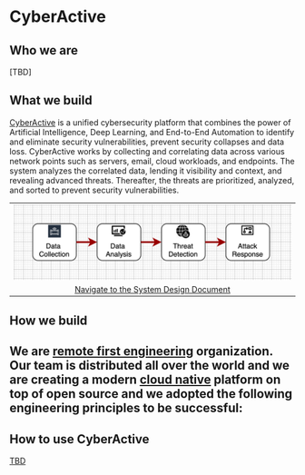 # CyberActive

## Who we are
[TBD]


## What we build
[CyberActive](https://www.cyberactive.com) is a unified cybersecurity platform that combines the power of Artificial Intelligence, Deep Learning, and End-to-End Automation to identify and eliminate security vulnerabilities, prevent security collapses and data loss. CyberActive works by collecting and correlating data across various network points such as servers, email, cloud workloads, and endpoints. The system analyzes the correlated data, lending it visibility and context, and revealing advanced threats. Thereafter, the threats are prioritized, analyzed, and sorted to prevent security vulnerabilities.

<table width="256px">
  <tr>
    <td><img src="./docs/imgs/img-1-overview.png" /></td>
  </tr>
  <tr>
    <td align="center"><a href="./docs/system-design.md">Navigate to the System Design Document</a></td>
  </tr>
</table>


## How we build
We are [remote first engineering](https://about.gitlab.com/company/culture/all-remote/guide/) organization.  Our team is distributed all over the world and we are creating a modern [cloud native](https://en.wikipedia.org/wiki/Cloud_native_computing) platform on top of open source and we adopted the following engineering principles to be successful:
  - 


## How to use CyberActive
[TBD]()

